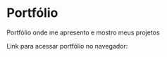 # Portfólio
Portfólio onde me apresento e mostro meus projetos 

Link para acessar portfólio no navegador: 
